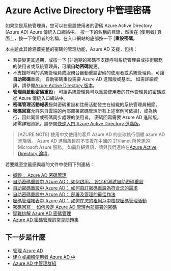 <properties
    pageTitle="Azure Active Directory 中管理密碼 |Microsoft Azure"
    description="如何管理 Azure Active Directory 中的密碼。"
    services="active-directory"
    documentationCenter=""
    authors="curtand"
    manager="femila"
    editor=""/>

<tags
    ms.service="active-directory"
    ms.workload="identity"
    ms.tgt_pltfrm="na"
    ms.devlang="na"
    ms.topic="article"
    ms.date="08/23/2016"
    ms.author="curtand"/>

# <a name="manage-passwords-in-azure-active-directory"></a>Azure Active Directory 中管理密碼

如果您是系統管理員，您可以在重設使用者的密碼 Azure Active Directory (Azure AD) Azure 傳統入口網站中。 按一下的名稱的目錄，然後在 [使用者] 頁面上，按一下使用者的名稱，在入口網站的底部按一下 [**重設密碼**。

本主題此其餘涵蓋完整的密碼的管理功能，Azure AD 支援，包括︰

- 若要變更其過期，或按一下 [非過期的密碼不支援呼叫系統管理員或技術服務的使用者或系統管理員，可讓**自助密碼**變更。
- 不支援呼叫的系統管理員或服務台自動重設密碼的使用者或系統管理員，可讓**自助密碼**重設。 自助密碼重設需要 Azure AD 進階版或基本。 如需詳細資訊，請參閱[Azure Active Directory 版本](active-directory-editions.md)。
- **管理員啟動密碼重設**」 可讓系統管理員可以重設使用者的其他管理員的密碼或從 Azure 傳統入口網站中。
- **密碼管理活動報表**授與密碼重設和註冊活動發生在組織的系統管理員細節。
- **密碼回寫**允許來自雲端的內部部署密碼管理所有上述案例可依據]，或為執行，因此同盟或密碼同步處理的使用者。 密碼回寫需要 Azure AD 進階版。 如需詳細資訊，請參閱[快速入門 Azure Active Directory 進階版](active-directory-get-started-premium.md)。

> [AZURE.NOTE]
> 使用中文使用的客戶 Azure AD 的全球執行個體 azure AD 進階版。 Azure AD 進階版目前不支援在中國的 21Vianet 所營運的 Microsoft Azure 服務。 如需詳細資訊，請與我們連絡在[Azure Active Directory 論壇](https://feedback.azure.com/forums/169401-azure-active-directory/)。

若要跳至您最感興趣的文件中使用下列連結︰

- [概觀︰ Azure AD 密碼管理](active-directory-passwords-how-it-works.md)
- [自助密碼重設中 Azure AD︰ 如何啟用、 設定和測試自助密碼重設](active-directory-passwords-getting-started.md#enable-users-to-reset-their-azure-ad-passwords)
- [自助密碼重設中 Azure AD︰ 如何自訂密碼重設為符合您的需求](active-directory-passwords-customize.md)
- [自助密碼重設中 Azure AD︰ 部署及管理的最佳作法](active-directory-passwords-best-practices.md)
- [密碼管理報表中 Azure AD︰ 如何在您的租用戶中檢視密碼管理活動](active-directory-passwords-get-insights.md)
- [密碼回寫︰ 如何設定 Azure AD 管理內部部署的密碼](active-directory-passwords-getting-started.md#enable-users-to-reset-or-change-their-ad-passwords)
- [疑難排解 Azure AD 密碼管理](active-directory-passwords-troubleshoot.md)
- [Azure AD 密碼管理的常見問題集](active-directory-passwords-faq.md)


## <a name="whats-next"></a>下一步是什麼

- [管理 Azure AD](active-directory-administer.md)
- [建立或編輯使用者 Azure AD 中](active-directory-create-users.md)
- [Azure AD 中管理群組](active-directory-manage-groups.md)
